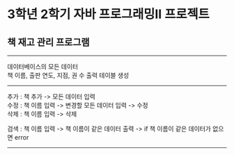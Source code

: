 3학년 2학기 자바 프로그래밍II 프로젝트
=================

책 재고 관리 프로그램
-----------------

-----------------
데이터베이스의 모든 데이터<br>
책 이름, 출판 연도, 지점, 권 수 출력 테이블 생성

------------------

추가 : 책 추가 -> 모든 데이터 입력<br>
수정 : 책 이름 입력 -> 변경할 모든 데이터 입력 -> 수정<br>
삭제 : 책 이름 입력 -> 삭제<br>

검색 : 책 이름 입력 -> 책 이름이 같은 데이터 출력 -> if 책 이름이 같은 데이터가 없으면 error

-------------------
